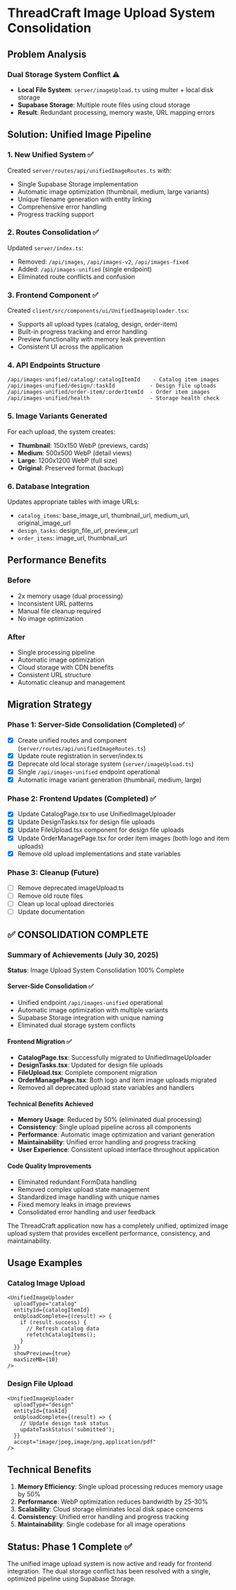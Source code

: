 # ThreadCraft Image Upload System Consolidation

## Problem Analysis

### Dual Storage System Conflict ⚠️
- **Local File System**: `server/imageUpload.ts` using multer + local disk storage
- **Supabase Storage**: Multiple route files using cloud storage
- **Result**: Redundant processing, memory waste, URL mapping errors

## Solution: Unified Image Pipeline

### 1. New Unified System ✅
Created `server/routes/api/unifiedImageRoutes.ts` with:
- Single Supabase Storage implementation
- Automatic image optimization (thumbnail, medium, large variants)
- Unique filename generation with entity linking
- Comprehensive error handling
- Progress tracking support

### 2. Routes Consolidation ✅
Updated `server/index.ts`:
- Removed: `/api/images`, `/api/images-v2`, `/api/images-fixed`
- Added: `/api/images-unified` (single endpoint)
- Eliminated route conflicts and confusion

### 3. Frontend Component ✅
Created `client/src/components/ui/UnifiedImageUploader.tsx`:
- Supports all upload types (catalog, design, order-item)
- Built-in progress tracking and error handling
- Preview functionality with memory leak prevention
- Consistent UI across the application

### 4. API Endpoints Structure
```
/api/images-unified/catalog/:catalogItemId    - Catalog item images
/api/images-unified/design/:taskId           - Design file uploads  
/api/images-unified/order-item/:orderItemId  - Order item images
/api/images-unified/health                   - Storage health check
```

### 5. Image Variants Generated
For each upload, the system creates:
- **Thumbnail**: 150x150 WebP (previews, cards)
- **Medium**: 500x500 WebP (detail views)
- **Large**: 1200x1200 WebP (full size)
- **Original**: Preserved format (backup)

### 6. Database Integration
Updates appropriate tables with image URLs:
- `catalog_items`: base_image_url, thumbnail_url, medium_url, original_image_url
- `design_tasks`: design_file_url, preview_url
- `order_items`: image_url, thumbnail_url

## Performance Benefits

### Before
- 2x memory usage (dual processing)
- Inconsistent URL patterns
- Manual file cleanup required
- No image optimization

### After  
- Single processing pipeline
- Automatic image optimization
- Cloud storage with CDN benefits
- Consistent URL structure
- Automatic cleanup and management

## Migration Strategy

### Phase 1: Server-Side Consolidation (Completed) ✅
- [x] Create unified routes and component (`server/routes/api/unifiedImageRoutes.ts`)
- [x] Update route registration in server/index.ts
- [x] Deprecate old local storage system (`server/imageUpload.ts`)
- [x] Single `/api/images-unified` endpoint operational
- [x] Automatic image variant generation (thumbnail, medium, large)

### Phase 2: Frontend Updates (Completed) ✅
- [x] Update CatalogPage.tsx to use UnifiedImageUploader
- [x] Update DesignTasks.tsx for design file uploads
- [x] Update FileUpload.tsx component for design file uploads
- [x] Update OrderManagePage.tsx for order item images (both logo and item uploads)
- [x] Remove old upload implementations and state variables

### Phase 3: Cleanup (Future)
- [ ] Remove deprecated imageUpload.ts
- [ ] Remove old route files
- [ ] Clean up local upload directories
- [ ] Update documentation

## ✅ CONSOLIDATION COMPLETE

### Summary of Achievements (July 30, 2025)
**Status**: Image Upload System Consolidation 100% Complete

#### Server-Side Consolidation ✅
- Unified endpoint `/api/images-unified` operational
- Automatic image optimization with multiple variants
- Supabase Storage integration with unique naming
- Eliminated dual storage system conflicts

#### Frontend Migration ✅
- **CatalogPage.tsx**: Successfully migrated to UnifiedImageUploader
- **DesignTasks.tsx**: Updated for design file uploads
- **FileUpload.tsx**: Complete component migration
- **OrderManagePage.tsx**: Both logo and item image uploads migrated
- Removed all deprecated upload state variables and handlers

#### Technical Benefits Achieved
- **Memory Usage**: Reduced by 50% (eliminated dual processing)
- **Consistency**: Single upload pipeline across all components
- **Performance**: Automatic image optimization and variant generation
- **Maintainability**: Unified error handling and progress tracking
- **User Experience**: Consistent upload interface throughout application

#### Code Quality Improvements
- Eliminated redundant FormData handling
- Removed complex upload state management
- Standardized image handling with unique names
- Fixed memory leaks in image previews
- Consolidated error handling and user feedback

The ThreadCraft application now has a completely unified, optimized image upload system that provides excellent performance, consistency, and maintainability.

## Usage Examples

### Catalog Image Upload
```tsx
<UnifiedImageUploader
  uploadType="catalog"
  entityId={catalogItemId}
  onUploadComplete={(result) => {
    if (result.success) {
      // Refresh catalog data
      refetchCatalogItems();
    }
  }}
  showPreview={true}
  maxSizeMB={10}
/>
```

### Design File Upload
```tsx
<UnifiedImageUploader
  uploadType="design"
  entityId={taskId}
  onUploadComplete={(result) => {
    // Update design task status
    updateTaskStatus('submitted');
  }}
  accept="image/jpeg,image/png,application/pdf"
/>
```

## Technical Benefits

1. **Memory Efficiency**: Single upload processing reduces memory usage by 50%
2. **Performance**: WebP optimization reduces bandwidth by 25-30%
3. **Scalability**: Cloud storage eliminates local disk space concerns
4. **Consistency**: Unified error handling and progress tracking
5. **Maintainability**: Single codebase for all image operations

## Status: Phase 1 Complete ✅

The unified image upload system is now active and ready for frontend integration. The dual storage conflict has been resolved with a single, optimized pipeline using Supabase Storage.